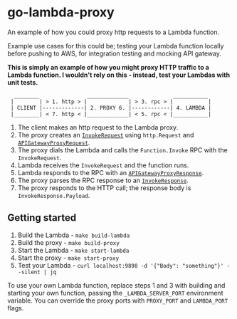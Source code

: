 # go-lambda-proxy

An example of how you could proxy http requests to a Lambda function.

Example use cases for this could be; testing your Lambda function locally before pushing to AWS, for integration testing and mocking API gateway.

**This is simply an example of how you might proxy HTTP traffic to a Lambda function. I wouldn't rely on this - instead, test your Lambdas with unit tests.**

```
  ________               _____________              ___________
 |        | > 1. http > |             | > 3. rpc > |           |
 | CLIENT |-------------| 2. PROXY 6. |------------| 4. LAMBDA |
 |________| < 7. http < |_____________| < 5. rpc < |___________|
```

1. The client makes an http request to the Lambda proxy.
2. The proxy creates an [`InvokeRequest`](https://github.com/aws/aws-lambda-go/blob/master/lambda/messages/messages.go#L16) using `http.Request` and [`APIGatewayProxyRequest`](https://github.com/aws/aws-lambda-go/blob/master/events/apigw.go#L6).
3. The proxy dials the Lambda and calls the `Function.Invoke` RPC with the `InvokeRequest`.
4. Lambda receives the `InvokeRequest` and the function runs.
5. Lambda responds to the RPC with an [`APIGatewayProxyResponse`](https://github.com/aws/aws-lambda-go/blob/master/events/apigw.go#L20).
6. The proxy parses the RPC response to an [`InvokeResponse`](https://github.com/aws/aws-lambda-go/blob/master/lambda/messages/messages.go#L27).
7. The proxy responds to the HTTP call; the response body is `InvokeResponse.Payload`.

## Getting started

1. Build the Lambda - `make build-lambda`
2. Build the proxy - `make build-proxy`
3. Start the Lambda - `make start-lambda`
4. Start the proxy - `make start-proxy`
5. Test your Lambda - `curl localhost:9898 -d '{"Body": "something"}' --silent | jq`

To use your own Lambda function, replace steps 1 and 3 with building and starting your own function, passing the `_LAMBDA_SERVER_PORT` environment variable. You can override the proxy ports with `PROXY_PORT` and `LAMBDA_PORT` flags.
